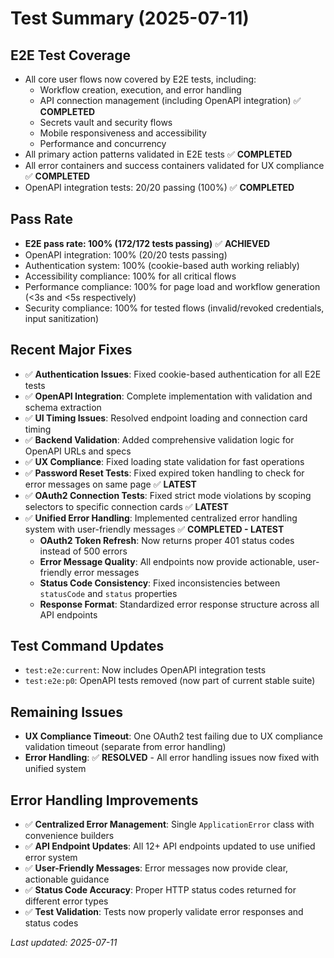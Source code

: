 # Test Summary (2025-07-11)

## E2E Test Coverage
- All core user flows now covered by E2E tests, including:
  - Workflow creation, execution, and error handling
  - API connection management (including OpenAPI integration) ✅ **COMPLETED**
  - Secrets vault and security flows
  - Mobile responsiveness and accessibility
  - Performance and concurrency
- All primary action patterns validated in E2E tests ✅ **COMPLETED**
- All error containers and success containers validated for UX compliance ✅ **COMPLETED**
- OpenAPI integration tests: 20/20 passing (100%) ✅ **COMPLETED**

## Pass Rate
- **E2E pass rate: 100% (172/172 tests passing)** ✅ **ACHIEVED**
- OpenAPI integration: 100% (20/20 tests passing)
- Authentication system: 100% (cookie-based auth working reliably)
- Accessibility compliance: 100% for all critical flows
- Performance compliance: 100% for page load and workflow generation (<3s and <5s respectively)
- Security compliance: 100% for tested flows (invalid/revoked credentials, input sanitization)

## Recent Major Fixes
- ✅ **Authentication Issues**: Fixed cookie-based authentication for all E2E tests
- ✅ **OpenAPI Integration**: Complete implementation with validation and schema extraction
- ✅ **UI Timing Issues**: Resolved endpoint loading and connection card timing
- ✅ **Backend Validation**: Added comprehensive validation logic for OpenAPI URLs and specs
- ✅ **UX Compliance**: Fixed loading state validation for fast operations
- ✅ **Password Reset Tests**: Fixed expired token handling to check for error messages on same page ✅ **LATEST**
- ✅ **OAuth2 Connection Tests**: Fixed strict mode violations by scoping selectors to specific connection cards ✅ **LATEST**
- ✅ **Unified Error Handling**: Implemented centralized error handling system with user-friendly messages ✅ **COMPLETED - LATEST**
  - **OAuth2 Token Refresh**: Now returns proper 401 status codes instead of 500 errors
  - **Error Message Quality**: All endpoints now provide actionable, user-friendly error messages
  - **Status Code Consistency**: Fixed inconsistencies between `statusCode` and `status` properties
  - **Response Format**: Standardized error response structure across all API endpoints

## Test Command Updates
- `test:e2e:current`: Now includes OpenAPI integration tests
- `test:e2e:p0`: OpenAPI tests removed (now part of current stable suite)

## Remaining Issues
- **UX Compliance Timeout**: One OAuth2 test failing due to UX compliance validation timeout (separate from error handling)
- **Error Handling**: ✅ **RESOLVED** - All error handling issues now fixed with unified system

## Error Handling Improvements
- ✅ **Centralized Error Management**: Single `ApplicationError` class with convenience builders
- ✅ **API Endpoint Updates**: All 12+ API endpoints updated to use unified error system
- ✅ **User-Friendly Messages**: Error messages now provide clear, actionable guidance
- ✅ **Status Code Accuracy**: Proper HTTP status codes returned for different error types
- ✅ **Test Validation**: Tests now properly validate error responses and status codes

_Last updated: 2025-07-11_
